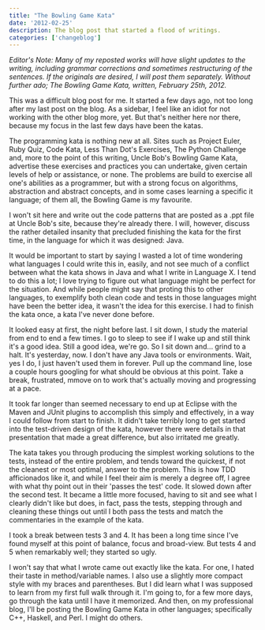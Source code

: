 ```yaml
---
title: "The Bowling Game Kata"
date: '2012-02-25'
description: The blog post that started a flood of writings.
categories: ['changeblog']
---
```


_Editor's Note: Many of my reposted works will have slight updates to the
writing, including grammar corrections and sometimes restructuring of the
sentences. If the originals are desired, I will post them separately. Without
further ado; The Bowling Game Kata, written, February 25th, 2012._

This was a difficult blog post for me. It started a few days ago, not too long
after my last post on the blog. As a sidebar, I feel like an idiot for not
working with the other blog more, yet. But that's neither here nor there,
because my focus in the last few days have been the katas.

The programming kata is nothing new at all. Sites such as Project Euler, Ruby
Quiz, Code Kata, Less Than Dot's Exercises, The Python Challenge and, more to
the point of this writing, Uncle Bob's Bowling Game Kata, advertise these
exercises and practices you can undertake, given certain levels of help or
assistance, or none. The problems are build to exercise all one's abilities as
a programmer, but with a strong focus on algorithms, abstraction and abstract
concepts, and in some cases learning a specific it language; of them all, the
Bowling Game is my favourite.

I won't sit here and write out the code patterns that are posted as a .ppt file
at Uncle Bob's site, because they're already there. I will, however, discuss
the rather detailed insanity that precluded finishing the kata for the first
time, in the language for which it was designed: Java.

It would be important to start by saying I wasted a lot of time wondering what
languages I could write this in, easily, and not see much of a conflict between
what the kata shows in Java and what I write in Language X. I tend to do this a
lot; I love trying to figure out what language might be perfect for the
situation. And while people might say that proting this to other languages, to
exemplify both clean code and tests in those languages might have been the
better idea, it wasn't the idea for this exercise. I had to finish the kata
once, a kata I've never done before.

It looked easy at first, the night before last. I sit down, I study the
material from end to end a few times. I go to sleep to see if I wake up and
still think it's a good idea. Still a good idea, we're go. So I sit down and...
grind to a halt. It's yesterday, now. I don't have any Java tools or
environments. Wait, yes I do, I just haven't used them in forever. Pull up the
command line, lose a couple hours googling for what should be obvious at this
point. Take a break, frustrated, mmove on to work that's actually moving and
progressing at a pace.

It took far longer than seemed necessary to end up at Eclipse with the Maven
and JUnit plugins to accomplish this simply and effectively, in a way I could
follow from start to finish. It didn't take terribly long to get started into
the test-driven design of the kata, however there were details in that
presentation that made a great difference, but also irritated me greatly.

The kata takes you through producing the simplest working solutions to the
tests, instead of the entire problem, and tends toward the quickest, if not the
cleanest or most optimal, answer to the problem. This is how TDD afficionados
like it, and while I feel their aim is merely a degree off, I agree with what
thy point out in their 'passes the test' code. It slowed down after the second
test. It became a little more focused, having to sit and see what I clearly
didn't like but does, in fact, pass the tests, stepping through and cleaning
these things out until I both pass the tests and match the commentaries in the
example of the kata.

I took a break between tests 3 and 4. It has been a long time since I've found
myself at this point of balance, focus and broad-view. But tests 4 and 5 when
remarkably well; they started so ugly.

I won't say that what I wrote came out exactly like the kata. For one, I hated
their taste in method/variable names. I also use a slightly more compact style
with my braces and parentheses. But I did learn what I was supposed to learn
from my first full walk through it. I'm going to, for a few more days, go
through the kata until I have it memorized. And then, on my professional blog,
I'll be posting the Bowling Game Kata in other languages; specifically C++,
Haskell, and Perl. I might do others.
